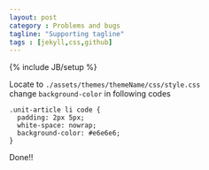 ```yaml
---
layout: post
category : Problems and bugs
tagline: "Supporting tagline"
tags : [jekyll,css,github]
---
```

{% include JB/setup %}

Locate to `./assets/themes/themeName/css/style.css`    
change `background-color` in following codes 
~~~~~~~
.unit-article li code {
  padding: 2px 5px;
  white-space: nowrap;
  background-color: #e6e6e6;
}
~~~~~~~

Done!!